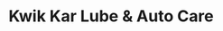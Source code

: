 ---
title: "Kwik Kar Lube & Auto Care"
url: /anna/kwik-kar-lube-und-auto-care/
shop: Autowerkstatt
---